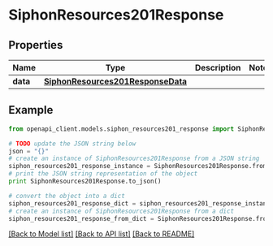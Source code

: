 # SiphonResources201Response



## Properties
Name | Type | Description | Notes
------------ | ------------- | ------------- | -------------
**data** | [**SiphonResources201ResponseData**](SiphonResources201ResponseData.md) |  | 

## Example

```python
from openapi_client.models.siphon_resources201_response import SiphonResources201Response

# TODO update the JSON string below
json = "{}"
# create an instance of SiphonResources201Response from a JSON string
siphon_resources201_response_instance = SiphonResources201Response.from_json(json)
# print the JSON string representation of the object
print SiphonResources201Response.to_json()

# convert the object into a dict
siphon_resources201_response_dict = siphon_resources201_response_instance.to_dict()
# create an instance of SiphonResources201Response from a dict
siphon_resources201_response_from_dict = SiphonResources201Response.from_dict(siphon_resources201_response_dict)
```
[[Back to Model list]](../README.md#documentation-for-models) [[Back to API list]](../README.md#documentation-for-api-endpoints) [[Back to README]](../README.md)


